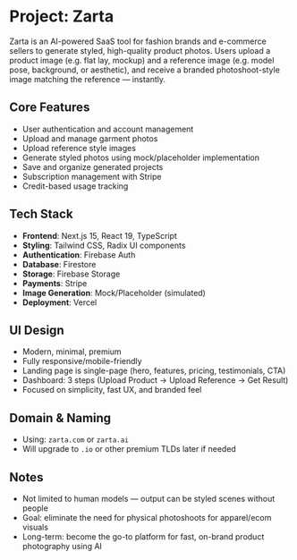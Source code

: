 # Project: Zarta

Zarta is an AI-powered SaaS tool for fashion brands and e-commerce sellers to generate styled, high-quality product photos. Users upload a product image (e.g. flat lay, mockup) and a reference image (e.g. model pose, background, or aesthetic), and receive a branded photoshoot-style image matching the reference — instantly.

## Core Features

- User authentication and account management
- Upload and manage garment photos
- Upload reference style images
- Generate styled photos using mock/placeholder implementation
- Save and organize generated projects
- Subscription management with Stripe
- Credit-based usage tracking

## Tech Stack

- **Frontend**: Next.js 15, React 19, TypeScript
- **Styling**: Tailwind CSS, Radix UI components
- **Authentication**: Firebase Auth
- **Database**: Firestore
- **Storage**: Firebase Storage
- **Payments**: Stripe
- **Image Generation**: Mock/Placeholder (simulated)
- **Deployment**: Vercel

## UI Design

- Modern, minimal, premium
- Fully responsive/mobile-friendly
- Landing page is single-page (hero, features, pricing, testimonials, CTA)
- Dashboard: 3 steps (Upload Product → Upload Reference → Get Result)
- Focused on simplicity, fast UX, and branded feel

## Domain & Naming

- Using: `zarta.com` or `zarta.ai`
- Will upgrade to `.io` or other premium TLDs later if needed

## Notes

- Not limited to human models — output can be styled scenes without people
- Goal: eliminate the need for physical photoshoots for apparel/ecom visuals
- Long-term: become the go-to platform for fast, on-brand product photography using AI